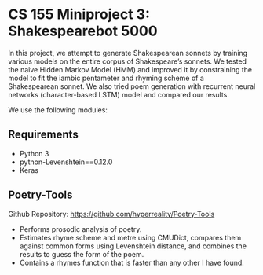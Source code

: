 # CS 155 Miniproject 3: Shakespearebot 5000

In this project, we attempt to generate Shakespearean sonnets by training various models on the entire corpus of Shakespeare’s sonnets. We tested the naive Hidden Markov Model (HMM) and improved it by constraining the model to fit the iambic pentameter and rhyming scheme of a Shakespearean sonnet. We also tried poem generation with recurrent neural networks (character-based LSTM) model and compared our results.

We use the following modules:

## Requirements
- Python 3  
- python-Levenshtein==0.12.0  
- Keras  

##  Poetry-Tools
Github Repository: https://github.com/hyperreality/Poetry-Tools

- Performs prosodic analysis of poetry.  
- Estimates rhyme scheme and metre using CMUDict, compares them against common forms using Levenshtein distance, and combines the results to guess the form of the poem.  
- Contains a rhymes function that is faster than any other I have found.

